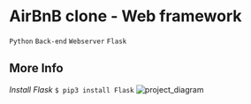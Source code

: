 # AirBnB clone - Web framework
`Python`
`Back-end`
`Webserver`
`Flask`

## More Info
*Install Flask*
`$ pip3 install Flask`
![project_diagram](https://s3.amazonaws.com/intranet-projects-files/concepts/74/hbnb_step3.png)
